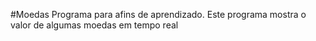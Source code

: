 #Moedas
Programa para afins de aprendizado. Este programa mostra o valor de algumas moedas em tempo real